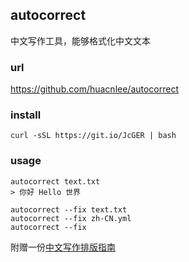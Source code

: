 ## autocorrect

中文写作工具，能够格式化中文文本

### url
https://github.com/huacnlee/autocorrect

### install
```
curl -sSL https://git.io/JcGER | bash
```

### usage
```
autocorrect text.txt
> 你好 Hello 世界

autocorrect --fix text.txt
autocorrect --fix zh-CN.yml
autocorrect --fix
```

附赠一份[中文写作排版指南](https://github.com/sparanoid/chinese-copywriting-guidelines)